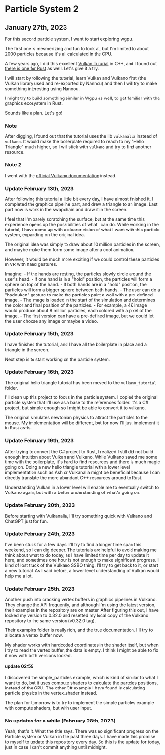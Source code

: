 # Particle System 2

## January 27th, 2023

For this second particle system, I want to start exploring wgpu.

The first one is mesmerizing and fun to look at, but I'm limited to about 2000 particles because it's all calculated in the CPU.

A few years ago, I did this excellent [Vulkan Tuturial](https://vulkan-tutorial.com) in C++, and I found out [there is one for Rust](https://kylemayes.github.io/vulkanalia/) as well. Let's give it a try.

I will start by following the tutorial, learn Vulkan and Vulkano first (the Vulkan library used and re-exported by Nannou) and then I will try to make something interesting using Nannou.

I might try to build something similar in Wgpu as well, to get familiar with the graphics ecosystem in Rust.

Sounds like a plan. Let's go!

### Note

After digging, I found out that the tutorial uses the lib `vulkanalia` instead of `vulkano`. It would make the boilerplate required to reach to my "Hello Triangle" much higher, so I will stick with `vulkano` and try to find another resource.

### Note 2

I went with the [official Vulkano documentation](https://vulkano.rs/guide) instead.

### Update February 13th, 2023

After following this tutorial a little bit every day, I have almost finished it. I completed the graphics pipeline part, and drew a triangle to an image. Last part now is work in the swapchain and draw it in the screen.

I feel that I'm barely scratching the surface, but at the same time this experience opens up the possibilities of what I can do.
While working in the tutorial, I have come up with a clearer vision of what I want with this particle system, expanding on the original idea.

The original idea was simply to draw about 10 million particles in the screen, and maybe make them form some image after a cool animation.

However, it would be much more exciting if we could control these particles in VR with hand gestures.

Imagine:
    - If the hands are resting, the particles slowly circle around the user's head.
    - If one hand is in a "hold" position, the particles will form a sphere on top of the hand.
    - If both hands are in a "hold" position, the particles will form a bigger sphere between both hands.
    - The user can do a "hadouken" gesture to make the particles paint a wall with a pre-defined image.
        - The image is loaded in the start of the simulation and determines the color and final position of the particles.
        - For example, a 4K image would produce about 8 million particles, each colored with a pixel of the image.
    - The first version can have a pre-defined image, but we could let the user choose any image or maybe a video.

### Update February 15th, 2023

I have finished the tutorial, and I have all the boilerplate in place and a triangle in the screen.

Next step is to start working on the particle system.

### Update February 16th, 2023

The original hello triangle tutorial has been moved to the `vulkano_tutorial` folder.

I'll clean up this project to focus in the particle system. I copied the original particle system that I'll use as a base to the references folder. It's a C# project, but simple enough so I might be able to convert it to vulkano.

The original simulates newtonian physics to attract the particles to the mouse. My implementation will be different, but for now I'll just implement it in Rust as-is.

### Update February 19th, 2023

After trying to convert the C# project to Rust, I realized I still did not build enough intuition about Vulkan and Vulkano. While Vulkano saved me some time with the boilerplate, it's hard to find resources and there is much magic going on. Doing a new hello triangle tutorial with a lower level implementation such as Ash or Vulkanalia might be beneficial because I can directly translate the more abundant C++ resources around to Rust.

Understanding Vulkan in a lower level will enable me to eventually switch to Vulkano again, but with a better understanding of what's going on.

### Update February 20th, 2023

Before starting with Vulkanalia, I'll try something quick with Vulkano and ChatGPT just for fun.

### Update February 24th, 2023

I've been stuck for a few days. I'll try to find a longer time span this weekend, so I can dig deeper. The tutorials are helpful to avoid making me think about what to do today, as I have limited time per day to update it here, and sometimes one hour is not enough to make significant progress. I kind of lost track of the Vulkano SSBO thing. I'll try to get back to it, or start a new tutorial. As I said before, a lower level understanding of Vulkan would help me a lot.

### Update February 25th, 2023

Another push into cracking vertex buffers in graphics pipelines in Vulkano. They change the API frequently, and although I'm using the latest version, their examples in the repository are on master. After figuring this out, I have locked my version to 0.32.0 and resetted my local copy of the Vulkano repository to the same version (v0.32.0 tag).

Their examples folder is really rich, and the true documentation. I'll try to allocate a vertex buffer now.

My shader works with hardcoded coordinates in the shader itself, but when I try to read the vertex buffer, the data is empty. I think I might be able to fix it now with both versions locked.

#### update 02:59

I discovered the simple_particles example, which is kind of similar to what I want to do, but it uses compute shaders to calculate the partcles positions, instead of the GPU. The other C# example I have found is calculating particle physics in the vertex_shader instead.

The plan for tomorrow is to try to implement the simple particles example with compute shaders, but with user input.

### No updates for a while (February 28th, 2023)

Yeah, that's it. What the title says. There was no significant progress on the Particle system or Vulkan in the past three days. I have made this promise to myself to update this repository every day. So this is the update for today, just in case I can't commit anything until midnight.

